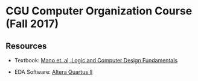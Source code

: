 # CGU Computer Organization Course (Fall 2017)

## Resources

- Textbook: [Mano et. al, Logic and Computer Design Fundamentals](https://www.amazon.com/Logic-Computer-Design-Fundamentals-5th/dp/0133760634/ref=sr_1_1?ie=UTF8&qid=1505835459&sr=8-1&keywords=logic+and+computer+design+fundamentals+5th+edition)

- EDA Software: [Altera Quartus II](https://www.altera.com/downloads/software/quartus-ii-we/91sp2.html)
